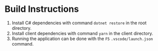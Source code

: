 # Build Instructions
1. Install C# dependencies with command `dotnet restore` in the root directory.
2. Install client dependencies with command `yarn` in the client directory.
2. Running the application can be done with the `F5` `.vscode/launch.json` command.
